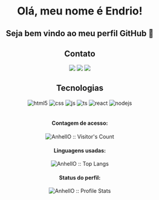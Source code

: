 <h1 Olá, meu nome é Endrio! 
## Seja bem vindo ao meu perfil GitHub 👋 
 
<h1 align="center">Olá, meu nome é Endrio! </h1> 
<h2 align="center">Seja bem vindo ao meu perfil GitHub 👋</h2>
 
<h2 align="center">Contato</h2> 

<div align="center">
<a href = "endrio.alberton@gmail.com"><img src="https://img.shields.io/badge/Gmail-D14836?style=for-the-badge&logo=gmail&logoColor=white" target="_blank"></a>
<a href="https://www.linkedin.com/in/endrio-alberton-8482a6223" target="_blank"><img src="https://img.shields.io/badge/-LinkedIn-%230077B5?style=for-the-badge&logo=linkedin&logoColor=white" target="_blank"></a>   
<a href="https://portifolio-topaz-beta.vercel.app/" target="_blank"><img src="https://img.shields.io/badge/Portfolio -8A2BE2" target="_blank"></a>   
</div>
  
<h2 align="center">Tecnologias</h2> 

<div align="center" style="display: inline_block">
  <img align="center" alt="html5" src="https://img.shields.io/badge/HTML5-E34F26?style=for-the-badge&logo=html5&logoColor=white" />
  <img align="center" alt="css" src="https://img.shields.io/badge/CSS3-1572B6?style=for-the-badge&logo=css3&logoColor=white" />
  <img align="center" alt="js" src="https://img.shields.io/badge/JavaScript-F7DF1E?style=for-the-badge&logo=javascript&logoColor=black" />
  <img align="center" alt="ts" src="https://img.shields.io/badge/TypeScript-007ACC?style=for-the-badge&logo=typescript&logoColor=white" />
  <img align="center" alt="react" src="https://img.shields.io/badge/React-20232A?style=for-the-badge&logo=react&logoColor=61DAFB" />
  <img align="center" alt="nodejs" src="https://img.shields.io/badge/Node.js-43853D?style=for-the-badge&logo=node.js&logoColor=white" />
</div><br/>
 
<h4 align="center">Contagem de acesso: </h4>

<p align="center"><img src="https://profile-counter.glitch.me/{EndrioAlberton}/count.svg" alt="AnhellO :: Visitor's Count" /></p>

<h4 align="center">Linguagens usadas: </h4>

<p align="center"><img src="https://github-readme-stats.vercel.app/api/top-langs/?username=EndrioAlberton&langs_count=10&theme=tokyonight&layout=compact" alt="AnhellO :: Top Langs" /></p>

<h4 align="center">Status do perfil: </h4>

<p align="center"><img src="https://github-readme-stats.vercel.app/api?username=EndrioAlberton&show_icons=true&theme=synthwave" alt="AnhellO :: Profile Stats" /></p>
